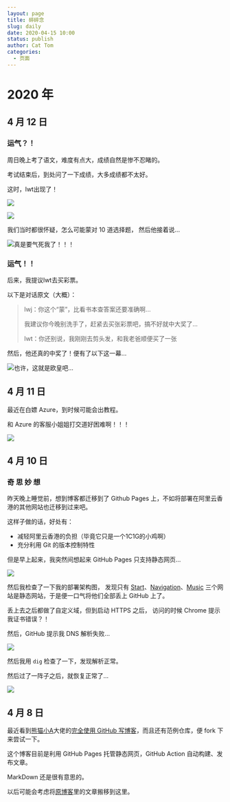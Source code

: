 ```yaml
---
layout: page
title: 碎碎念
slug: daily
date: 2020-04-15 10:00
status: publish
author: Cat Tom
categories: 
  - 页面
---
```


# 2020 年

## 4 月 12 日
### 运气？！
周日晚上考了语文，难度有点大，成绩自然是惨不忍睹的。

考试结束后，到处问了一下成绩，大多成绩都不太好。

这时，lwt出现了！

![](./images/daily-007.jpg)

![](./images/daily-006.jpg)

我们当时都很怀疑，怎么可能蒙对 10 道选择题，
然后他接着说...

![真是要气死我了！！！](./images/daily-005.jpeg)
### 运气！！
后来，我提议lwt去买彩票。

以下是对话原文（大概）：
 > lwj：你这个“蒙”，比看书本查答案还要准确啊...
 > 
 > 我建议你今晚别洗手了，赶紧去买张彩票吧，搞不好就中大奖了...
 >
 > lwt：你还别说，我刚刚去剪头发，和我老爸顺便买了一张

然后，他还真的中奖了！便有了以下这一幕...

![也许，这就是欧皇吧...](./images/daily-008.jpeg)
## 4 月 11 日
最近在白嫖 Azure，到时候可能会出教程。

和 Azure 的客服小姐姐打交道好困难啊！！！

![](./images/daily-004.jpg)
## 4 月 10 日
### 奇 思 妙 想
昨天晚上睡觉前，想到博客都迁移到了 Github Pages 上，不如将部署在阿里云香港的其他网站也迁移到过来吧。

这样子做的话，好处有：
 - 减轻阿里云香港的负担（毕竟它只是一个1C1G的小鸡啊）
 - 充分利用 Git 的版本控制特性

但是早上起来，我突然间想起来 GitHub Pages 只支持静态网页...

![](./images/daily-001.jpg)

然后我检查了一下我的部署架构图，
发现只有 [Start](https://start.cattom.space/)、[Navigation](https://cattom.space/)、[Music](https://music.cattom.space/) 三个网站是静态网站，于是便一口气将他们全部丢上 GitHub 上了。

丢上去之后都做了自定义域，但到启动 HTTPS 之后，
访问的时候 Chrome 提示我证书错误？！

然后，GitHub 提示我 DNS 解析失败...

![](./images/daily-002.jpg)

然后我用 `dig` 检查了一下，发现解析正常。

然后过了一阵子之后，就恢复正常了...

![](./images/daily-003.jpg)
## 4 月 8 日
最近看到[熊猫小A](https://blog.imalan.cn/)大佬的[完全使用 GitHub 写博客](https://blog.imalan.cn/archives/blog-with-github/)，而且还有范例仓库，便 fork 下来尝试一下。

这个博客目前是利用 GitHub Pages 托管静态网页，GitHub Action 自动构建、发布文章。

MarkDown 还是很有意思的。

以后可能会考虑将[原博客](https://cattom.site)里的文章搬移到这里。
